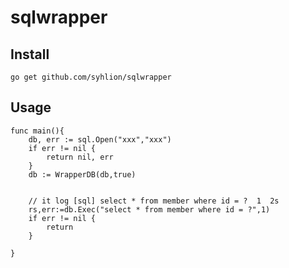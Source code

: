 # sqlwrapper


## Install

`go get github.com/syhlion/sqlwrapper`

## Usage

```
func main(){
    db, err := sql.Open("xxx","xxx")
    if err != nil {
        return nil, err
    }
    db := WrapperDB(db,true)


    // it log [sql] select * from member where id = ?  1  2s
    rs,err:=db.Exec("select * from member where id = ?",1)
    if err != nil {
        return
    }

}
```
